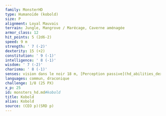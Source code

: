 ```yaml
---
family: MonsterHD
type: Humanoïde (kobold)
size: P
alignment: Loyal Mauvais
terrain: Jungle, Mangrove / Marécage, Caverne aménagée
armor_class: 12
hit_points: 5 (2d6-2)
speed: 9 m
strength: ' 7 (-2)'
dexterity: 15 (+2)
constitution: ' 9 (-1)'
intelligence: ' 8 (-1)'
wisdom: ' 7 (-2)'
charisma: ' 8 (-1)'
senses: vision dans le noir 18 m, [Perception passive](hd_abilities_dexterity_perception_passive.md) 8
languages: commun, draconique
challenge: 1/8 (25 PX)
x_p: 25
id: monsters_hd.md#kobold
title: Kobold
alias: Kobold
source: (CEO p)(SRD p)
---
```


